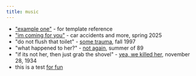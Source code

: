 ```yaml
---
title: music
---
```


- ["example one"](/music/example-one/) - for template reference
- ["im coming for you"](/music/im-coming-for-you/) - car accidents and more, spring 2025
- "do not flush that toilet" - [some trauma](https://google.com), fall 1997
- "what happened to her?" - [not again](https://google.com), summer of 89
- "if its not her, then just grab the shovel" - [yea, we killed her](https://google.com), november 28, 1934
- this is a test [for fun](/music/test/)

